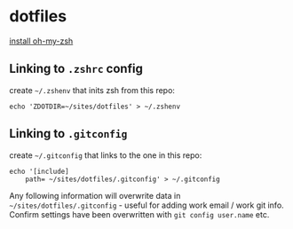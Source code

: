 # dotfiles

[install oh-my-zsh](https://github.com/ohmyzsh/ohmyzsh) 

## Linking to `.zshrc` config
create `~/.zshenv` that inits zsh from this repo:
```
echo 'ZDOTDIR=~/sites/dotfiles' > ~/.zshenv
```

## Linking to `.gitconfig`

create `~/.gitconfig` that links to the one in this repo:
```
echo '[include]
    path= ~/sites/dotfiles/.gitconfig' > ~/.gitconfig
```
Any following information will overwrite data in `~/sites/dotfiles/.gitconfig` - useful for adding work email / work git info.   
Confirm settings have been overwritten with `git config user.name` etc.
